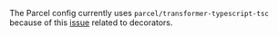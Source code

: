 

The Parcel config currently uses `parcel/transformer-typescript-tsc` because of this [issue](https://github.com/parcel-bundler/parcel/issues/7425) related to decorators.
